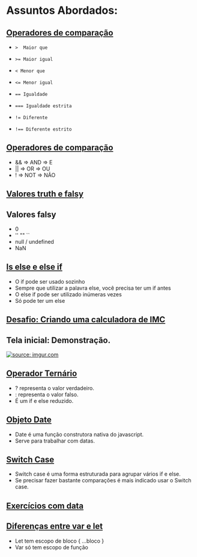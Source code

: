 #  Assuntos Abordados:

  

##  [Operadores de comparação](https://github.com/ronaldo-aquino/logica-de-programacao-javascript/blob/master/01-operadores-de-comparacoes.js)

  

 -     >  Maior que
 -     >= Maior igual
 -     < Menor que
 -     <= Menor igual
 -     == Igualdade
 -     === Igualdade estrita
 -     != Diferente
 -     !== Diferente estrito

  

##  [Operadores de comparação](https://github.com/ronaldo-aquino/logica-de-programacao-javascript/blob/master/02-operadores-logicos.js)

  

 - && => AND => E
 - || => OR => OU
 - ! => NOT => NÃO
 
  

##  [Valores truth e falsy](https://github.com/ronaldo-aquino/logica-de-programacao-javascript/blob/master/03-truth-falsy.js)

  

## Valores falsy
 
  

 - 0
 - '' "" ``
 - null / undefined
 - NaN
  
  

##  [Is else e else if](https://github.com/ronaldo-aquino/logica-de-programacao-javascript/blob/master/04-if-else.js)
 
  

 - O if pode ser usado sozinho
 - Sempre que utilizar a palavra else, você precisa ter um if antes
 - O else if pode ser utilizado inúmeras vezes
 - Só pode ter um else
   
  

##  [Desafio: Criando uma calculadora de IMC](https://github.com/ronaldo-aquino/logica-de-programacao-javascript/tree/master/exercicios-01)

## Tela inicial: Demonstração.

<a href="https://imgur.com/a/o8mM0vd"><img src="https://i.imgur.com/W6E07sz.png" title="source: imgur.com" /></a>
  
  

##  [Operador Ternário](https://github.com/ronaldo-aquino/logica-de-programacao-javascript/blob/master/06-ternario.js)
 
  

 - ? representa o valor verdadeiro.
 - : representa o valor falso.
 - É um if e else reduzido.
   
  

##  [Objeto Date](https://github.com/ronaldo-aquino/logica-de-programacao-javascript/blob/master/07-date.js)
 
  

 - Date é uma função construtora nativa do javascript.
 - Serve para trabalhar com datas.
    
  

##  [Switch Case](https://github.com/ronaldo-aquino/logica-de-programacao-javascript/blob/master/08-switch.js)
 
  

 - Switch case é uma forma estruturada para agrupar vários if e else.
 - Se precisar fazer bastante comparações é mais indicado usar o Switch case.
    
  

##  [Exercícios com data](https://github.com/ronaldo-aquino/logica-de-programacao-javascript/tree/master/exercicios-02)
    
  

##  [Diferenças entre var e let](https://github.com/ronaldo-aquino/logica-de-programacao-javascript/blob/master/09-dif-entre-var-e-let.js)
 
  

 - Let tem escopo de bloco { ...bloco }
 - Var só tem escopo de função